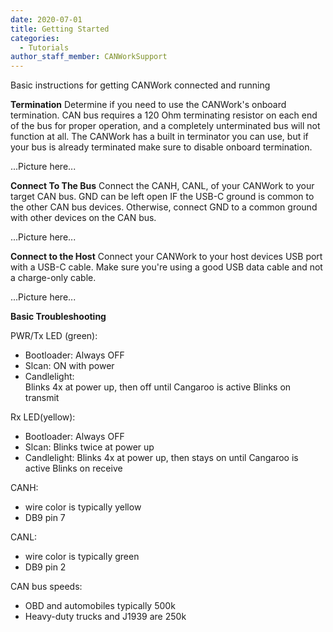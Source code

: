 ```yaml
---
date: 2020-07-01
title: Getting Started
categories:
  - Tutorials
author_staff_member: CANWorkSupport
---
```

Basic instructions for getting CANWork connected and running

**Termination**
Determine if you need to use the CANWork's onboard termination. 
CAN bus requires a 120 Ohm terminating resistor on each end of the bus for proper operation, and a completely unterminated bus will not function at all. 
The CANWork has a built in terminator you can use, but if your bus is already terminated make sure to disable onboard termination.

...Picture here...

**Connect To The Bus**
Connect the CANH, CANL, of your CANWork to your target CAN bus.
GND can be left open IF the USB-C ground is common to the other CAN bus devices.
Otherwise, connect GND to a common ground with other devices on the CAN bus.

...Picture here...

**Connect to the Host**
Connect your CANWork to your host devices USB port with a USB-C cable. Make sure you're using a good USB data cable and not a charge-only cable.

...Picture here...

**Basic Troubleshooting**

PWR/Tx LED (green):
  - Bootloader: Always OFF
  - Slcan: ON with power
  - Candlelight:  
      Blinks 4x at power up, then off until Cangaroo is active
      Blinks on transmit

Rx LED(yellow):
  - Bootloader: Always OFF
  - Slcan: Blinks twice at power up
  - Candlelight:
      Blinks 4x at power up, then stays on until Cangaroo is active
      Blinks on receive

CANH:  
  - wire color is typically yellow
  - DB9 pin 7 

CANL:
  - wire color is typically green
  - DB9 pin 2
  
CAN bus speeds:
  - OBD and automobiles typically 500k
  - Heavy-duty trucks and J1939 are 250k
  
  

